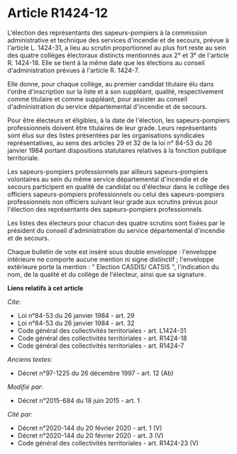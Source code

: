 # Article R1424-12

L'élection des représentants des sapeurs-pompiers à la commission administrative et technique des services d'incendie et de
secours, prévue à l'article L. 1424-31, a lieu au scrutin proportionnel au plus fort reste au sein des quatre collèges
électoraux distincts mentionnés aux 2° et 3° de l'article R. 1424-18. Elle se tient à la même date que les élections au
conseil d'administration prévues à l'article R. 1424-7. 

Elle donne, pour chaque collège, au premier candidat titulaire élu dans l'ordre d'inscription sur la liste et à son
suppléant, qualité, respectivement comme titulaire et comme suppléant, pour assister au conseil d'administration du service
départemental d'incendie et de secours. 

Pour être électeurs et éligibles, à la date de l'élection, les sapeurs-pompiers professionnels doivent être titulaires de
leur grade. Leurs représentants sont élus sur des listes présentées par les organisations syndicales représentatives, au sens
des articles 29 et 32 de la loi n° 84-53 du 26 janvier 1984 portant dispositions statutaires relatives à la fonction publique
territoriale. 

Les sapeurs-pompiers professionnels par ailleurs sapeurs-pompiers volontaires au sein du même service départemental
d'incendie et de secours participent en qualité de candidat ou d'électeur dans le collège des officiers sapeurs-pompiers
professionnels ou celui des sapeurs-pompiers professionnels non officiers suivant leur grade aux scrutins prévus pour
l'élection des représentants des sapeurs-pompiers professionnels. 

Les listes des électeurs pour chacun des quatre scrutins sont fixées par le président du conseil d'administration du service
départemental d'incendie et de secours. 

Chaque bulletin de vote est inséré sous double enveloppe : l'enveloppe intérieure ne comporte aucune mention ni signe
distinctif ; l'enveloppe extérieure porte la mention : " Election CASDIS/ CATSIS ", l'indication du nom, de la qualité et du
collège de l'électeur, ainsi que sa signature.

**Liens relatifs à cet article**

_Cite_:

  - Loi n°84-53 du 26 janvier 1984 - art. 29
  - Loi n°84-53 du 26 janvier 1984 - art. 32
  - Code général des collectivités territoriales - art. L1424-31
  - Code général des collectivités territoriales - art. R1424-18
  - Code général des collectivités territoriales - art. R1424-7

_Anciens textes_:

  - Décret n°97-1225 du 26 décembre 1997 - art. 12 (Ab)

_Modifié par_:

  - Décret n°2015-684 du 18 juin 2015 - art. 1

_Cité par_:

  - Décret n°2020-144 du 20 février 2020 - art. 1 (V)
  - Décret n°2020-144 du 20 février 2020 - art. 3 (V)
  - Code général des collectivités territoriales - art. R1424-23 (V)
